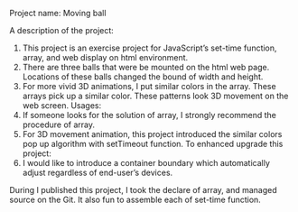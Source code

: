 Project name: Moving ball

A description of the project: 
1.	This project is an exercise project for JavaScript’s set-time function, array, and web display on html environment.
2.	There are three balls that were be mounted on the html web page. Locations of these balls changed the bound of width and height.
3.	For more vivid 3D animations, I put similar colors in the array. These arrays pick up a similar color. These patterns look 3D movement on the web screen. 
Usages:
1.	If someone looks for the solution of array, I strongly recommend the procedure of array. 
2.	For 3D movement animation, this project introduced the similar colors pop up algorithm with setTimeout function.
To enhanced upgrade this project: 
1.	I would like to introduce a container boundary which automatically adjust regardless of end-user’s devices.

During I published this project, I took the declare of array, and managed source on the Git. It also fun to assemble each of set-time function.

